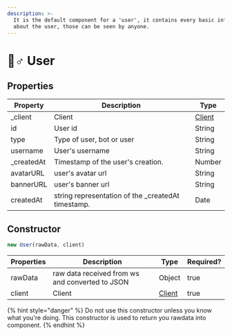 ```yaml
---
description: >-
  It is the default component for a 'user', it contains every basic information
  about the user, those can be seen by anyone.
---
```


# 🙇♂ User

## Properties

| Property    | Description                                         | Type                |
| ----------- | --------------------------------------------------- | ------------------- |
| \_client    | Client                                              | [Client](client.md) |
| id          | User id                                             | String              |
| type        | Type of user, bot or user                           | String              |
| username    | User's username                                     | String              |
| \_createdAt | Timestamp of the user's creation.                   | Number              |
| avatarURL   | user's avatar url                                   | String              |
| bannerURL   | user's banner url                                   | String              |
| createdAt   | string representation of the \_createdAt timestamp. | Date                |

## Constructor

```javascript
new User(rawData, client)
```

| Properties | Description                                     | Type                | Required? |
| ---------- | ----------------------------------------------- | ------------------- | --------- |
| rawData    | raw data received from ws and converted to JSON | Object              | true      |
| client     | Client                                          | [Client](client.md) | true      |

{% hint style="danger" %}
Do not use this constructor unless you know what you're doing. This constructor is used to return you rawdata into component.
{% endhint %}
